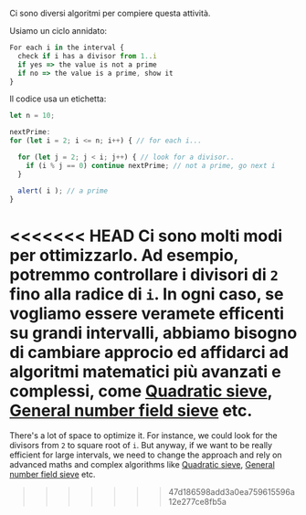 Ci sono diversi algoritmi per compiere questa attività.

Usiamo un ciclo annidato:

```js
For each i in the interval {
  check if i has a divisor from 1..i
  if yes => the value is not a prime
  if no => the value is a prime, show it
}
```

Il codice usa un etichetta:

```js run
let n = 10;

nextPrime:
for (let i = 2; i <= n; i++) { // for each i...

  for (let j = 2; j < i; j++) { // look for a divisor..
    if (i % j == 0) continue nextPrime; // not a prime, go next i
  }

  alert( i ); // a prime
}
```

<<<<<<< HEAD
Ci sono molti modi per ottimizzarlo. Ad esempio, potremmo controllare i divisori di `2` fino alla radice di `i`. In ogni caso, se vogliamo essere veramete efficenti su grandi intervalli, abbiamo bisogno di cambiare approcio ed affidarci ad algoritmi matematici più avanzati e complessi, come [Quadratic sieve](https://en.wikipedia.org/wiki/Quadratic_sieve), [General number field sieve](https://en.wikipedia.org/wiki/General_number_field_sieve) etc.
=======
There's a lot of space to optimize it. For instance, we could look for the divisors from `2` to square root of `i`. But anyway, if we want to be really efficient for large intervals, we need to change the approach and rely on advanced maths and complex algorithms like [Quadratic sieve](https://en.wikipedia.org/wiki/Quadratic_sieve), [General number field sieve](https://en.wikipedia.org/wiki/General_number_field_sieve) etc.
>>>>>>> 47d186598add3a0ea759615596a12e277ce8fb5a
